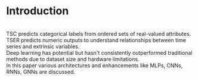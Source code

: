 # Introduction
<br/>TSC predicts categorical labels from ordered sets of real-valued attributes.
<br/>TSER predicts numeric outputs to understand relationships between time series and extrinsic variables.
<br/>Deep learning has potential but hasn't consistently outperformed traditional methods due to dataset size and hardware limitations.
<br/>In this paper various architectures and enhancements like  MLPs, CNNs, RNNs, GNNs are discussed.
